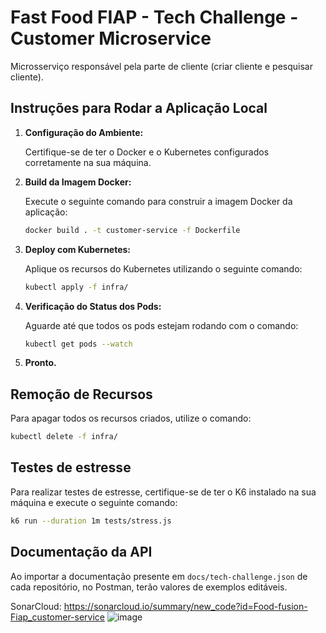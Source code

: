 # Fast Food FIAP - Tech Challenge - Customer Microservice

Microsserviço responsável pela parte de cliente (criar cliente e pesquisar cliente).

## Instruções para Rodar a Aplicação Local

1. **Configuração do Ambiente:**

      Certifique-se de ter o Docker e o Kubernetes configurados corretamente na sua máquina.
      
2. **Build da Imagem Docker:**
      
      Execute o seguinte comando para construir a imagem Docker da aplicação:
      
      ```bash
      docker build . -t customer-service -f Dockerfile
      ```

3. **Deploy com Kubernetes:**

      Aplique os recursos do Kubernetes utilizando o seguinte comando:

      ```bash
      kubectl apply -f infra/
      ```
      
4. **Verificação do Status dos Pods:**

      Aguarde até que todos os pods estejam rodando com o comando:

      ```bash
      kubectl get pods --watch
      ```

5. **Pronto.**

## Remoção de Recursos

Para apagar todos os recursos criados, utilize o comando:

```bash
kubectl delete -f infra/
```

## Testes de estresse

Para realizar testes de estresse, certifique-se de ter o K6 instalado na sua máquina e execute o seguinte comando:

```bash
k6 run --duration 1m tests/stress.js
```

## Documentação da API
Ao importar a documentação presente em `docs/tech-challenge.json` de cada repositório, no Postman, terão valores de exemplos editáveis.


SonarCloud: https://sonarcloud.io/summary/new_code?id=Food-fusion-Fiap_customer-service
![image](https://github.com/user-attachments/assets/ab8acb89-bbbc-48be-b3cd-2c1eb74f8527)
